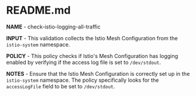 # README.md

**NAME** - check-istio-logging-all-traffic

**INPUT** - This validation collects the Istio Mesh Configuration from the `istio-system` namespace.

**POLICY** - This policy checks if Istio's Mesh Configuration has logging enabled by verifying if the access log file is set to `/dev/stdout`.

**NOTES** - Ensure that the Istio Mesh Configuration is correctly set up in the `istio-system` namespace. The policy specifically looks for the `accessLogFile` field to be set to `/dev/stdout`.